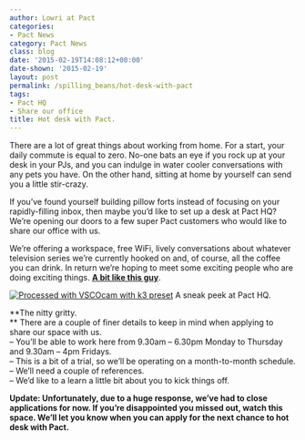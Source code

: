 ```yaml
---
author: Lowri at Pact
categories:
- Pact News
category: Pact News
class: blog
date: '2015-02-19T14:08:12+00:00'
date-shown: '2015-02-19'
layout: post
permalink: /spilling_beans/hot-desk-with-pact
tags:
- Pact HQ
- Share our office
title: Hot desk with Pact.
---
```


There are a lot of great things about working from home. For a start, your
daily commute is equal to zero. No-one bats an eye if you rock up at your desk
in your PJs, and you can indulge in water cooler conversations with any pets
you have. On the other hand, sitting at home by yourself can send you a little
stir-crazy.

If you’ve found yourself building pillow forts instead of focusing on your
rapidly-filling inbox, then maybe you’d like to set up a desk at Pact HQ?
We’re opening our doors to a few super Pact customers who would like to share
our office with us.

We’re offering a workspace, free WiFi, lively conversations about whatever
television series we’re currently hooked on and, of course, all the coffee you
can drink. In return we’re hoping to meet some exciting people who are doing
exciting things. **[A bit like this
guy](http://blog.pactcoffee.com/2015/02/02/heeeeeres-jonny/ "Heeeeere’s
Jonny.")**.

[![Processed with VSCOcam with k3
preset](https://pactcoffee.files.wordpress.com/2015/02/img_1285.jpg?w=545)](https://pactcoffee.files.wordpress.com/2015/02/img_1285.jpg)
A sneak peek at Pact HQ.

**The nitty gritty.  
** There are a couple of finer details to keep in mind when applying to share
our space with us.  
– You’ll be able to work here from 9.30am – 6.30pm Monday to Thursday and
9.30am – 4pm Fridays.  
– This is a bit of a trial, so we’ll be operating on a month-to-month
schedule.  
– We’ll need a couple of references.  
– We’d like to a learn a little bit about you to kick things off.

**Update: Unfortunately, due to a huge response, we’ve had to close
applications for now. If you’re disappointed you missed out, watch this space.
We’ll let you know when you can apply for the next chance to hot desk with
Pact.**